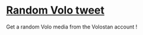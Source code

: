 # [Random Volo tweet](https://charlignon.github.io/random-volo-tweet/)
Get a random Volo media from the Volostan account !
